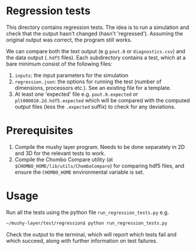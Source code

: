 # Regression tests
This directory contains regression tests. The idea is to run a simulation and check that the output hasn't changed (hasn't 'regressed'). Assuming the original output was correct, the program still works.

We can compare both the text output (e.g `pout.0` or `diagnostics.csv`) and the data output (`.hdf5` files). Each subdirectory contains a test, which at a bare minimum consist of the following files:

1. `inputs`: the input parameters for the simulation
2. `regression.json`: the options for running the test (number of dimensions, processors etc.). See an existing file for a template.
3. At least one 'expected' file e.g. `pout.0.expected` or `plt000010.2d.hdf5.expected` which will be compared with the computed output files (less the `.expected` suffix) to check for any deviations.

# Prerequisites
1. Compile the mushy layer program. Needs to be done separately in 2D and 3D for the relevant tests to work.
2. Compile the Chombo Compare utility (at `$CHOMBO_HOME/lib/utils/ChomboCompare`) for comparing hdf5 files, and ensure the `CHOMBO_HOME` environmental variable is set.

# Usage
Run all the tests using the python file `run_regression_tests.py` e.g.

```bash
~/mushy-layer/test/regression$ python run_regression_tests.py
```

Check the output to the terminal, which will report which tests fail and which succeed, along with further information on test failures.
